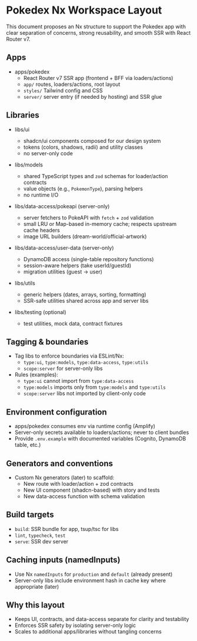 # Pokedex Nx Workspace Layout

This document proposes an Nx structure to support the Pokedex app with clear separation of concerns, strong reusability, and smooth SSR with React Router v7.

## Apps

- apps/pokedex
  - React Router v7 SSR app (frontend + BFF via loaders/actions)
  - `app/` routes, loaders/actions, root layout
  - `styles/` Tailwind config and CSS
  - `server/` server entry (if needed by hosting) and SSR glue

## Libraries

- libs/ui
  - shadcn/ui components composed for our design system
  - tokens (colors, shadows, radii) and utility classes
  - no server-only code

- libs/models
  - shared TypeScript types and `zod` schemas for loader/action contracts
  - value objects (e.g., `PokemonType`), parsing helpers
  - no runtime I/O

- libs/data-access/pokeapi (server-only)
  - server fetchers to PokeAPI with `fetch` + `zod` validation
  - small LRU or Map-based in-memory cache; respects upstream cache headers
  - image URL builders (dream-world/official-artwork)

- libs/data-access/user-data (server-only)
  - DynamoDB access (single-table repository functions)
  - session-aware helpers (take userId/guestId)
  - migration utilities (guest → user)

- libs/utils
  - generic helpers (dates, arrays, sorting, formatting)
  - SSR-safe utilities shared across app and server libs

- libs/testing (optional)
  - test utilities, mock data, contract fixtures

## Tagging & boundaries

- Tag libs to enforce boundaries via ESLint/Nx:
  - `type:ui`, `type:models`, `type:data-access`, `type:utils`
  - `scope:server` for server-only libs
- Rules (examples):
  - `type:ui` cannot import from `type:data-access`
  - `type:models` imports only from `type:models` and `type:utils`
  - `scope:server` libs not imported by client-only code

## Environment configuration

- apps/pokedex consumes env via runtime config (Amplify)
- Server-only secrets available to loaders/actions; never to client bundles
- Provide `.env.example` with documented variables (Cognito, DynamoDB table, etc.)

## Generators and conventions

- Custom Nx generators (later) to scaffold:
  - New route with loader/action + zod contracts
  - New UI component (shadcn-based) with story and tests
  - New data-access function with schema validation

## Build targets

- `build`: SSR bundle for app, tsup/tsc for libs
- `lint`, `typecheck`, `test`
- `serve`: SSR dev server

## Caching inputs (namedInputs)

- Use Nx `namedInputs` for `production` and `default` (already present)
- Server-only libs include environment hash in cache key where appropriate (later)

## Why this layout

- Keeps UI, contracts, and data-access separate for clarity and testability
- Enforces SSR safety by isolating server-only logic
- Scales to additional apps/libraries without tangling concerns
